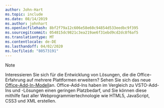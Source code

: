 ```yaml
---
author: John-Hart
ms.topic: include
ms.date: 08/14/2019
ms.author: johnhart
ms.openlocfilehash: 8bf2f79a12c606e58e60c94854d533eedbc9f395
ms.sourcegitcommit: 054815dc9821c3ea219ae6f31ebd9cd2dc8f6af5
ms.translationtype: MT
ms.contentlocale: de-DE
ms.lasthandoff: 04/02/2020
ms.locfileid: "80573191"
---
```

> [!NOTE]
> Interessieren Sie sich für die Entwicklung von Lösungen, die die Office-Erfahrung auf mehrere Plattformen erweitern? Sehen Sie sich das neue [Office-Add-In-Modell](/office/dev/add-ins/)an. Office-Add-Ins haben im Vergleich zu VSTO-Add-Ins und -Lösungen einen geringen Platzbedarf, und Sie können diese mithilfe fast aller Webprogrammiertechnologie wie HTML5, JavaScript, CSS3 und XML erstellen.